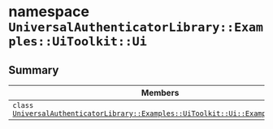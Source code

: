 # namespace `UniversalAuthenticatorLibrary::Examples::UiToolkit::Ui` 

## Summary

 Members                                | Descriptions                                
----------------------------------------|---------------------------------------------
`class ` [`UniversalAuthenticatorLibrary::Examples::UiToolkit::Ui::ExampleMainView`](.github/workflows/documentation/md/UniversalAuthenticatorLibrary--Examples--UiToolkit--Ui--ExampleMainView.md#class_universal_authenticator_library_1_1_examples_1_1_ui_toolkit_1_1_ui_1_1_example_main_view) | 

